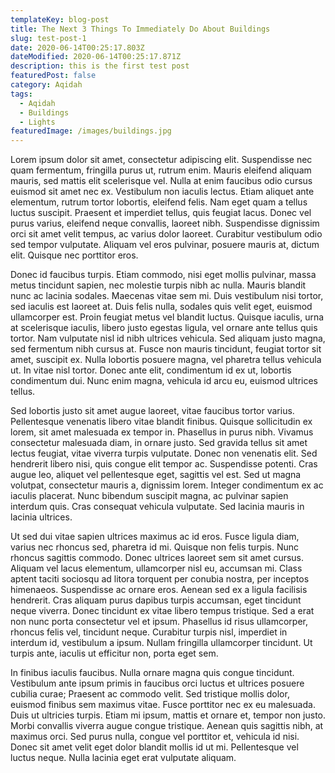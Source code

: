 ```yaml
---
templateKey: blog-post
title: The Next 3 Things To Immediately Do About Buildings
slug: test-post-1
date: 2020-06-14T00:25:17.803Z
dateModified: 2020-06-14T00:25:17.871Z
description: this is the first test post
featuredPost: false
category: Aqidah
tags:
  - Aqidah
  - Buildings
  - Lights
featuredImage: /images/buildings.jpg
---
```

<!--StartFragment-->

Lorem ipsum dolor sit amet, consectetur adipiscing elit. Suspendisse nec quam fermentum, fringilla purus ut, rutrum enim. Mauris eleifend aliquam mauris, sed mattis elit scelerisque vel. Nulla at enim faucibus odio cursus euismod sit amet nec ex. Vestibulum non iaculis lectus. Etiam aliquet ante elementum, rutrum tortor lobortis, eleifend felis. Nam eget quam a tellus luctus suscipit. Praesent et imperdiet tellus, quis feugiat lacus. Donec vel purus varius, eleifend neque convallis, laoreet nibh. Suspendisse dignissim orci sit amet velit tempus, ac varius dolor laoreet. Curabitur vestibulum odio sed tempor vulputate. Aliquam vel eros pulvinar, posuere mauris at, dictum elit. Quisque nec porttitor eros.

Donec id faucibus turpis. Etiam commodo, nisi eget mollis pulvinar, massa metus tincidunt sapien, nec molestie turpis nibh ac nulla. Mauris blandit nunc ac lacinia sodales. Maecenas vitae sem mi. Duis vestibulum nisi tortor, sed iaculis est laoreet at. Duis felis nulla, sodales quis velit eget, euismod ullamcorper est. Proin feugiat metus vel blandit luctus. Quisque iaculis, urna at scelerisque iaculis, libero justo egestas ligula, vel ornare ante tellus quis tortor. Nam vulputate nisl id nibh ultrices vehicula. Sed aliquam justo magna, sed fermentum nibh cursus at. Fusce non mauris tincidunt, feugiat tortor sit amet, suscipit ex. Nulla lobortis posuere magna, vel pharetra tellus vehicula ut. In vitae nisl tortor. Donec ante elit, condimentum id ex ut, lobortis condimentum dui. Nunc enim magna, vehicula id arcu eu, euismod ultrices tellus.

Sed lobortis justo sit amet augue laoreet, vitae faucibus tortor varius. Pellentesque venenatis libero vitae blandit finibus. Quisque sollicitudin ex lorem, sit amet malesuada ex tempor in. Phasellus in purus nibh. Vivamus consectetur malesuada diam, in ornare justo. Sed gravida tellus sit amet lectus feugiat, vitae viverra turpis vulputate. Donec non venenatis elit. Sed hendrerit libero nisi, quis congue elit tempor ac. Suspendisse potenti. Cras augue leo, aliquet vel pellentesque eget, sagittis vel est. Sed ut magna volutpat, consectetur mauris a, dignissim lorem. Integer condimentum ex ac iaculis placerat. Nunc bibendum suscipit magna, ac pulvinar sapien interdum quis. Cras consequat vehicula vulputate. Sed lacinia mauris in lacinia ultrices.

Ut sed dui vitae sapien ultrices maximus ac id eros. Fusce ligula diam, varius nec rhoncus sed, pharetra id mi. Quisque non felis turpis. Nunc rhoncus sagittis commodo. Donec ultrices laoreet sem sit amet cursus. Aliquam vel lacus elementum, ullamcorper nisl eu, accumsan mi. Class aptent taciti sociosqu ad litora torquent per conubia nostra, per inceptos himenaeos. Suspendisse ac ornare eros. Aenean sed ex a ligula facilisis hendrerit. Cras aliquam purus dapibus turpis accumsan, eget tincidunt neque viverra. Donec tincidunt ex vitae libero tempus tristique. Sed a erat non nunc porta consectetur vel et ipsum. Phasellus id risus ullamcorper, rhoncus felis vel, tincidunt neque. Curabitur turpis nisl, imperdiet in interdum id, vestibulum a ipsum. Nullam fringilla ullamcorper tincidunt. Ut turpis ante, iaculis ut efficitur non, porta eget sem.

In finibus iaculis faucibus. Nulla ornare magna quis congue tincidunt. Vestibulum ante ipsum primis in faucibus orci luctus et ultrices posuere cubilia curae; Praesent ac commodo velit. Sed tristique mollis dolor, euismod finibus sem maximus vitae. Fusce porttitor nec ex eu malesuada. Duis ut ultricies turpis. Etiam mi ipsum, mattis et ornare et, tempor non justo. Morbi convallis viverra augue congue tristique. Aenean quis sagittis nibh, at maximus orci. Sed purus nulla, congue vel porttitor et, vehicula id nisi. Donec sit amet velit eget dolor blandit mollis id ut mi. Pellentesque vel luctus neque. Nulla lacinia eget erat vulputate aliquam.

<!--EndFragment-->